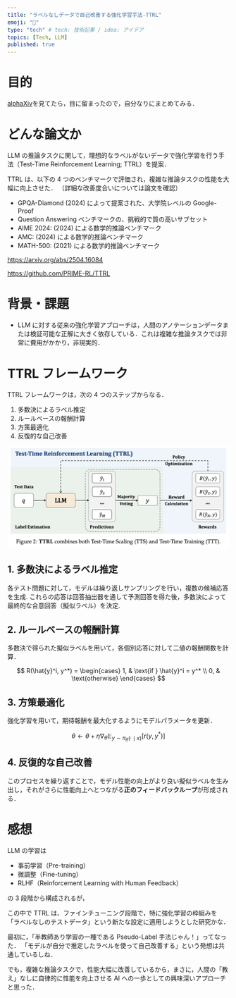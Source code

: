 ```yaml
---
title: "ラベルなしデータで自己改善する強化学習手法-TTRL"
emoji: "🕌"
type: "tech" # tech: 技術記事 / idea: アイデア
topics: [Tech, LLM]
published: true
---
```


# 目的

[alphaXiv](https://www.alphaxiv.org)を見てたら，目に留まったので，自分なりにまとめてみる．

# どんな論文か

LLM の推論タスクに関して，理想的なラベルがないデータで強化学習を行う手法（Test-Time Reinforcement Learning; TTRL）を提案．

TTRL は、以下の 4 つのベンチマークで評価され，複雑な推論タスクの性能を大幅に向上させた．
（詳細な改善度合いについては論文を確認）

- GPQA-Diamond (2024) によって提案された、大学院レベルの Google-Proof
- Question Answering ベンチマークの、挑戦的で質の高いサブセット
- AIME 2024: (2024) による数学的推論ベンチマーク
- AMC: (2024) による数学的推論ベンチマーク
- MATH-500: (2021) による数学的推論ベンチマーク

https://arxiv.org/abs/2504.16084

https://github.com/PRIME-RL/TTRL

# 背景・課題

- LLM に対する従来の強化学習アプローチは，人間のアノテーションデータまたは検証可能な正解に大きく依存している．これは複雑な推論タスクでは非常に費用がかかり，非現実的．

# TTRL フレームワーク

TTRL フレームワークは，次の 4 つのステップからなる．

1. 多数決によるラベル推定
2. ルールベースの報酬計算
3. 方策最適化
4. 反復的な自己改善

![](/images/41e3f0217c3a51/image.png)

## 1. 多数決によるラベル推定

各テスト問題に対して，モデルは繰り返しサンプリングを行い，複数の候補応答を生成.
これらの応答は回答抽出器を通して予測回答を得た後，多数決によって最終的な合意回答（擬似ラベル）を決定.

## 2. ルールベースの報酬計算

多数決で得られた擬似ラベルを用いて，各個別応答に対して二値の報酬関数を計算．

$$
R(\hat{y}^i, y^*) =
\begin{cases}
1, & \text{if } \hat{y}^i = y^* \\
0, & \text{otherwise}
\end{cases}
$$

## 3. 方策最適化

強化学習を用いて，期待報酬を最大化するようにモデルパラメータを更新．

$$
\theta \leftarrow \theta + \eta \nabla_{\theta} \mathbb{E}_{y \sim \pi_{\theta}(\cdot \mid x)} \left[ r(y, y^*) \right]
$$

## 4. 反復的な自己改善

このプロセスを繰り返すことで，モデル性能の向上がより良い擬似ラベルを生み出し，それがさらに性能向上へとつながる**正のフィードバックループ**が形成される．

# 感想

LLM の学習は

- 事前学習（Pre-training）
- 微調整（Fine-tuning）
- RLHF（Reinforcement Learning with Human Feedback）

の 3 段階から構成されるが，

この中で TTRL は、ファインチューニング段階で，特に強化学習の枠組みを「ラベルなしのテストデータ」という新たな設定に適用しようとした研究かな．

最初に，「半教師あり学習の一種である Pseudo-Label 手法じゃん！」ってなった．
「モデルが自分で推定したラベルを使って自己改善する」という発想は共通しているしね．

でも，複雑な推論タスクで，性能大幅に改善しているから，まさに，人間の「教え」なしに自律的に性能を向上させる AI への一歩としての興味深いアプローチと思った．
